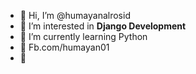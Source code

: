 - 👋 Hi, I’m @humayanalrosid
- 👀 I’m interested in **Django Development**
- 🌱 I’m currently learning Python
- 📱 Fb.com/humayan01
- 📲 
<!---
humayanalrosid/humayanalrosid is a ✨ special ✨ repository because its `README.md` (this file) appears on your GitHub profile.
You can click the Preview link to take a look at your changes.
--->

